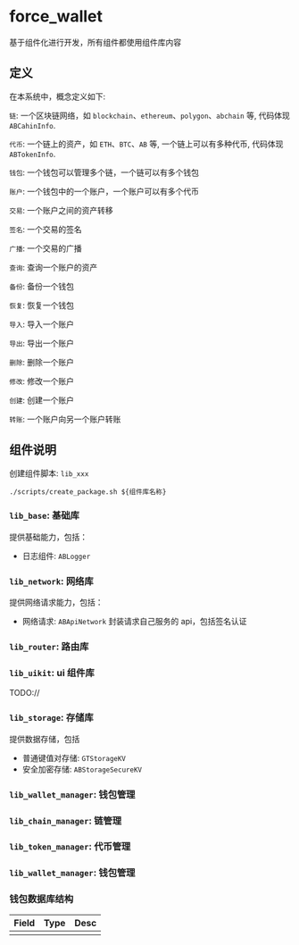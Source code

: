 # force_wallet

基于组件化进行开发，所有组件都使用组件库内容

## 定义
在本系统中，概念定义如下:

`链`: 一个区块链网络，如 `blockchain`、`ethereum`、`polygon`、`abchain` 等, 代码体现 `ABCahinInfo`.


`代币`: 一个链上的资产，如 `ETH`、`BTC`、`AB` 等, 一个链上可以有多种代币, 代码体现 `ABTokenInfo`.

`钱包`: 一个钱包可以管理多个链，一个链可以有多个钱包

`账户`: 一个钱包中的一个账户，一个账户可以有多个代币

`交易`: 一个账户之间的资产转移

`签名`: 一个交易的签名

`广播`: 一个交易的广播

`查询`: 查询一个账户的资产

`备份`: 备份一个钱包

`恢复`: 恢复一个钱包

`导入`: 导入一个账户

`导出`: 导出一个账户

`删除`: 删除一个账户

`修改`: 修改一个账户

`创建`: 创建一个账户

`转账`: 一个账户向另一个账户转账

## 组件说明

创建组件脚本: `lib_xxx`

```
./scripts/create_package.sh ${组件库名称}
```

### `lib_base`: 基础库

提供基础能力，包括：
- 日志组件: `ABLogger`


### `lib_network`: 网络库

提供网络请求能力，包括：
- 网络请求: `ABApiNetwork` 封装请求自己服务的 api，包括签名认证

### `lib_router`: 路由库



###  `lib_uikit`: ui 组件库

TODO://

### `lib_storage`: 存储库
提供数据存储，包括

- 普通键值对存储: `GTStorageKV`
- 安全加密存储: `ABStorageSecureKV`


### `lib_wallet_manager`: 钱包管理


### `lib_chain_manager`: 链管理


### `lib_token_manager`: 代币管理


### `lib_wallet_manager`: 钱包管理 

### 钱包数据库结构

| Field | Type | Desc | 
|:-:|:-:|:-:|
| ||